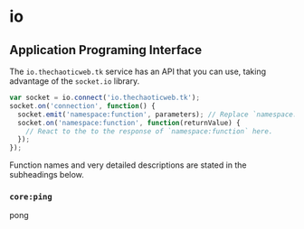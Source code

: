 # io
## Application Programing Interface
The `io.thechaoticweb.tk` service has an API that you can use, taking advantage of the `socket.io` library.
```javascript
var socket = io.connect('io.thechaoticweb.tk');
socket.on('connection', function() {
  socket.emit('namespace:function', parameters); // Replace `namespace:function` with the function you want to execute and `parameters` with the parameters to pass to the function.
  socket.on('namespace:function', function(returnValue) {
    // React to the to the response of `namespace:function` here.
  });
});
```
Function names and very detailed descriptions are stated in the subheadings below.
### `core:ping`
pong
